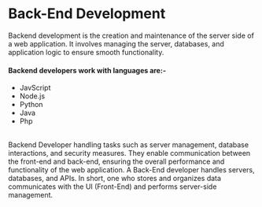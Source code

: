 # Back-End Development
Backend development is the creation and maintenance of the server side of a web application. It involves managing the server, databases, and application logic to ensure smooth functionality. <br/>
#### Backend developers work with languages are:-
<ul>
  <li>JavScript</li>
  <li>Node.js</li>
  <li>Python</li>
  <li>Java</li>
  <li>Php</li>
</ul>
<br/>
Backend Developer handling tasks such as server management, database interactions, and security measures. They enable communication between the front-end and back-end, ensuring the overall performance and functionality of the web application. A Back-End developer handles servers, databases, and APIs. In short, one who stores and organizes data communicates with the UI (Front-End) and performs server-side management. 
